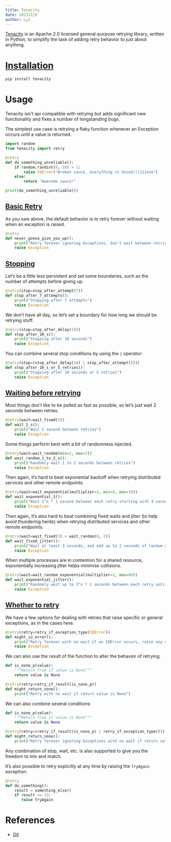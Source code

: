 ```yaml
---
title: Tenacity
date: 20211119
author: Lyz
---
```


[Tenacity](https://github.com/jd/tenacity) is an Apache 2.0 licensed general-purpose retrying library, written in Python, to simplify the task of adding retry behavior to just about anything.

# [Installation](https://tenacity.readthedocs.io/en/latest/#installation)

```bash
pip install tenacity
```

# Usage

Tenacity isn't api compatible with retrying but adds significant new
functionality and fixes a number of longstanding bugs.

The simplest use case is retrying a flaky function whenever an Exception occurs
until a value is returned.

```python
import random
from tenacity import retry

@retry
def do_something_unreliable():
    if random.randint(0, 10) > 1:
        raise IOError("Broken sauce, everything is hosed!!!111one")
    else:
        return "Awesome sauce!"

print(do_something_unreliable())
```

## [Basic Retry](https://tenacity.readthedocs.io/en/latest/#basic-retry)

As you saw above, the default behavior is to retry forever without waiting when an exception is raised.

```python
@retry
def never_gonna_give_you_up():
    print("Retry forever ignoring Exceptions, don't wait between retries")
    raise Exception
```


## [Stopping](https://tenacity.readthedocs.io/en/latest/#stopping)

Let’s be a little less persistent and set some boundaries, such as the number of attempts before giving up.

```python
@retry(stop=stop_after_attempt(7))
def stop_after_7_attempts():
    print("Stopping after 7 attempts")
    raise Exception
```

We don’t have all day, so let’s set a boundary for how long we should be retrying stuff.

```python
@retry(stop=stop_after_delay(10))
def stop_after_10_s():
    print("Stopping after 10 seconds")
    raise Exception
```

You can combine several stop conditions by using the `|` operator:

```python
@retry(stop=(stop_after_delay(10) | stop_after_attempt(5)))
def stop_after_10_s_or_5_retries():
    print("Stopping after 10 seconds or 5 retries")
    raise Exception
```

## [Waiting before retrying](https://tenacity.readthedocs.io/en/latest/#waiting-before-retrying)

Most things don’t like to be polled as fast as possible, so let’s just wait 2 seconds between retries.

```python
@retry(wait=wait_fixed(2))
def wait_2_s():
    print("Wait 2 second between retries")
    raise Exception
```

Some things perform best with a bit of randomness injected.

```python
@retry(wait=wait_random(min=1, max=2))
def wait_random_1_to_2_s():
    print("Randomly wait 1 to 2 seconds between retries")
    raise Exception
```

Then again, it’s hard to beat exponential backoff when retrying distributed services and other remote endpoints.

```python
@retry(wait=wait_exponential(multiplier=1, min=4, max=10))
def wait_exponential_1():
    print("Wait 2^x * 1 second between each retry starting with 4 seconds, then up to 10 seconds, then 10 seconds afterwards")
    raise Exception
```

Then again, it’s also hard to beat combining fixed waits and jitter (to help avoid thundering herds) when retrying distributed services and other remote endpoints.

```python
@retry(wait=wait_fixed(3) + wait_random(0, 2))
def wait_fixed_jitter():
    print("Wait at least 3 seconds, and add up to 2 seconds of random delay")
    raise Exception
```

When multiple processes are in contention for a shared resource, exponentially increasing jitter helps minimise collisions.

```python
@retry(wait=wait_random_exponential(multiplier=1, max=60))
def wait_exponential_jitter():
    print("Randomly wait up to 2^x * 1 seconds between each retry until the range reaches 60 seconds, then randomly up to 60 seconds afterwards")
    raise Exception
```

## [Whether to retry](https://tenacity.readthedocs.io/en/latest/#whether-to-retry)

We have a few options for dealing with retries that raise specific or general exceptions, as in the cases here.

```python
@retry(retry=retry_if_exception_type(IOError))
def might_io_error():
    print("Retry forever with no wait if an IOError occurs, raise any other errors")
    raise Exception
```

We can also use the result of the function to alter the behavior of retrying.

```python
def is_none_p(value):
    """Return True if value is None"""
    return value is None

@retry(retry=retry_if_result(is_none_p))
def might_return_none():
    print("Retry with no wait if return value is None")
```

We can also combine several conditions:

```python
def is_none_p(value):
    """Return True if value is None"""
    return value is None

@retry(retry=(retry_if_result(is_none_p) | retry_if_exception_type()))
def might_return_none():
    print("Retry forever ignoring Exceptions with no wait if return value is None")
```

Any combination of stop, wait, etc. is also supported to give you the freedom to mix and match.

It’s also possible to retry explicitly at any time by raising the `TryAgain` exception:

```python
@retry
def do_something():
    result = something_else()
    if result == 23:
       raise TryAgain
```

# References

* [Git](https://github.com/jd/tenacity)
